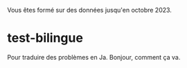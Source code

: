 Vous êtes formé sur des données jusqu'en octobre 2023.

# test-bilingue
Pour traduire des problèmes en Ja.
Bonjour, comment ça va.